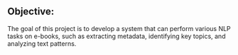 ## Objective: 
The goal of this project is to develop a system that can perform various NLP tasks on e-books, such as extracting metadata, identifying key topics, and analyzing text patterns.


